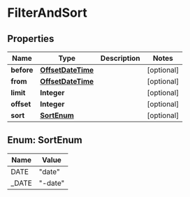 
# FilterAndSort

## Properties
Name | Type | Description | Notes
------------ | ------------- | ------------- | -------------
**before** | [**OffsetDateTime**](OffsetDateTime.md) |  |  [optional]
**from** | [**OffsetDateTime**](OffsetDateTime.md) |  |  [optional]
**limit** | **Integer** |  |  [optional]
**offset** | **Integer** |  |  [optional]
**sort** | [**SortEnum**](#SortEnum) |  |  [optional]


<a name="SortEnum"></a>
## Enum: SortEnum
Name | Value
---- | -----
DATE | &quot;date&quot;
_DATE | &quot;-date&quot;



